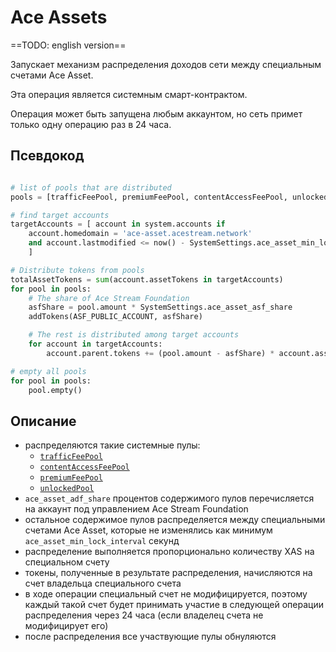 # Ace Assets

==TODO: english version==

Запускает механизм распределения доходов сети между специальным счетами Ace Asset.

Эта операция является системным смарт-контрактом.

Операция может быть запущена любым аккаунтом, но сеть примет только одну операцию раз в 24 часа.


## Псевдокод

```python

# list of pools that are distributed
pools = [trafficFeePool, premiumFeePool, contentAccessFeePool, unlockedPool]

# find target accounts
targetAccounts = [ account in system.accounts if
    account.homedomain = 'ace-asset.acestream.network'
    and account.lastmodified <= now() - SystemSettings.ace_asset_min_lock_interval
    ]

# Distribute tokens from pools
totalAssetTokens = sum(account.assetTokens in targetAccounts)
for pool in pools:
    # The share of Ace Stream Foundation
    asfShare = pool.amount * SystemSettings.ace_asset_asf_share
    addTokens(ASF_PUBLIC_ACCOUNT, asfShare)

    # The rest is distributed among target accounts
    for account in targetAccounts:
        account.parent.tokens += (pool.amount - asfShare) * account.assetTokens / totalAssetTokens

# empty all pools
for pool in pools:
    pool.empty()
```


## Описание

- распределяются такие системные пулы:
    - [`trafficFeePool`][1]
    - [`contentAccessFeePool`][4]
    - [`premiumFeePool`][2]
    - [`unlockedPool`][3]
- `ace_asset_adf_share` процентов содержимого пулов перечисляется на аккаунт под управлением Ace Stream Foundation
- остальное содержимое пулов распределяется между специальными счетами Ace Asset, которые не изменялись как минимум `ace_asset_min_lock_interval` секунд
- распределение выполняется пропорционально количеству XAS на специальном счету
- токены, полученные в результате распределения, начисляются на счет владельца специального счета
- в ходе операции специальный счет не модифицируется, поэтому каждый такой счет будет принимать участие в следующей операции распределения через 24 часа (если владелец счета не модифицирует его)
- после распределения все участвующие пулы обнуляются

[1]: ../glossary/system-pools.md#trafficfeepool
[2]: ../glossary/system-pools.md#premiumfeepool
[3]: ../glossary/system-pools.md#unlockedpool
[4]: ../glossary/system-pools.md#contentaccessfeepool
